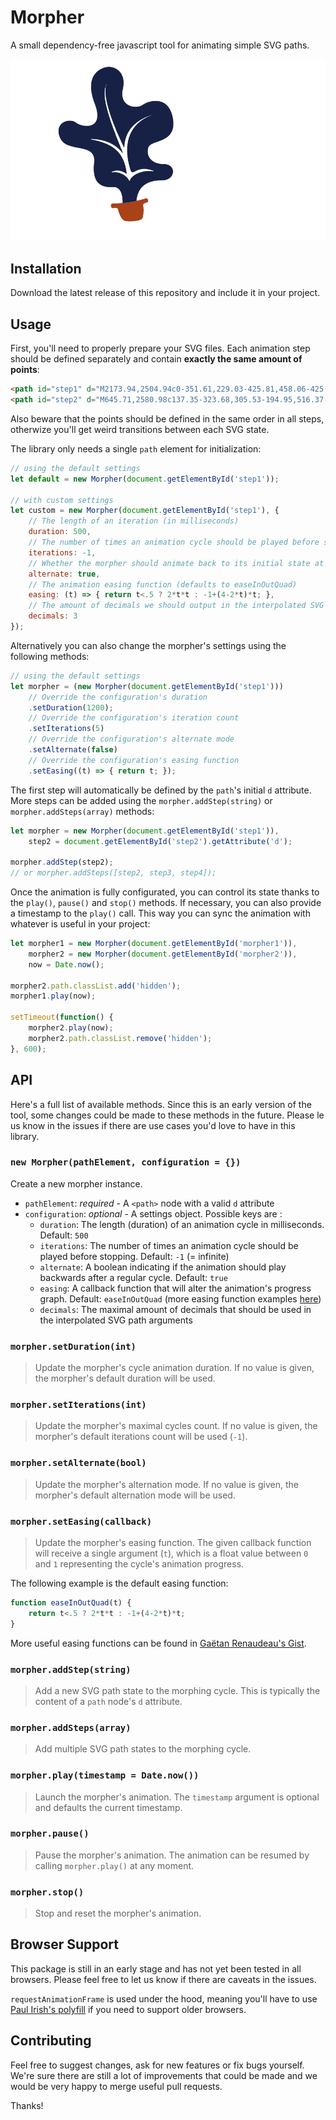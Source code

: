 # Morpher

A small dependency-free javascript tool for animating simple SVG paths.

![Animation example](animation.gif)

## Installation

Download the latest release of this repository and include it in your project.

## Usage

First, you'll need to properly prepare your SVG files. Each animation step should be defined separately and contain **exactly the same amount of points**:

```html
<path id="step1" d="M2173.94,2504.94c0-351.61,229.03-425.81,458.06-425.81s254.84-283.87,25.81-283.87s-316.13-148.39-274.19-290.32c41.94-141.94,496.25-64.52,433.61-493.55s-417.48-338.71-533.61-254.84c-116.13,83.87-416.13,29.03-348.39-274.19S1790.06,66.23,1644.9,95.26s-383.87,174.19-203.23,641.94c180.65,467.74-212.9,422.58-329.03,332.26c-116.13-90.32-396.77,0-277.42,270.97s638.71,61.29,596.77,432.26s135.48,438.71,332.26,425.81S1932,2504.94,1932,2504.94H2173.94z" />
<path id="step2" d="M645.71,2580.98c137.35-323.68,305.53-194.95,516.37-105.49c210.84,89.46,345.12-55.32,147.53-239.74c-167.44-156.27-236.75-230.53-142.71-344.81c94.05-114.28,450.95,220.99,624.83-34.56c243.91-358.47-157.55-555.89-439.97-679.71c-131.19-57.52-59.62-274.23,121.19-526.91s48.98-432.06-55.63-501.09c-202.03-133.32-501.48,57.05-624.08,543.25c-76.4,302.97-421.52,260.82-376.74-23.71C472.55,312.12,72.62,432.74,76.65,728.8c4.03,296.06,528.52,649.46,250.28,898.37c-250.31,223.93-197.59,495.29,61.35,511.67c196.8,12.45,34.71,347.63,34.71,347.63L645.71,2580.98z" />
```

Also beware that the points should be defined in the same order in all steps, otherwize you'll get weird transitions between each SVG state.

The library only needs a single `path` element for initialization:

```javascript
// using the default settings
let default = new Morpher(document.getElementById('step1'));

// with custom settings
let custom = new Morpher(document.getElementById('step1'), {
    // The length of an iteration (in milliseconds)
    duration: 500,
    // The number of times an animation cycle should be played before stopping (-1 = infinite)
    iterations: -1,
    // Whether the morpher should animate back to its initial state at the end of an iteration
    alternate: true,
    // The animation easing function (defaults to easeInOutQuad)
    easing: (t) => { return t<.5 ? 2*t*t : -1+(4-2*t)*t; },
    // The amount of decimals we should output in the interpolated SVG paths
    decimals: 3
});
```

Alternatively you can also change the morpher's settings using the following methods:

```javascript
// using the default settings
let morpher = (new Morpher(document.getElementById('step1')))
    // Override the configuration's duration
    .setDuration(1200);
    // Override the configuration's iteration count
    .setIterations(5)
    // Override the configuration's alternate mode
    .setAlternate(false)
    // Override the configuration's easing function
    .setEasing((t) => { return t; });
```

The first step will automatically be defined by the `path`'s initial `d` attribute. More steps can be added using the `morpher.addStep(string)` or `morpher.addSteps(array)` methods:

```javascript
let morpher = new Morpher(document.getElementById('step1')),
    step2 = document.getElementById('step2').getAttribute('d');

morpher.addStep(step2);
// or morpher.addSteps([step2, step3, step4]);
```

Once the animation is fully configurated, you can control its state thanks to the `play()`, `pause()` and `stop()` methods. If necessary, you can also provide a timestamp to the `play()` call. This way you can sync the animation with whatever is useful in your project:

```javascript
let morpher1 = new Morpher(document.getElementById('morpher1')),
    morpher2 = new Morpher(document.getElementById('morpher2')),
    now = Date.now();

morpher2.path.classList.add('hidden');
morpher1.play(now);

setTimeout(function() {
    morpher2.play(now);
    morpher2.path.classList.remove('hidden');
}, 600);
```

## API

Here's a full list of available methods. Since this is an early version of the tool, some changes could be made to these methods in the future. Please le us know in the issues if there are use cases you'd love to have in this library.

### `new Morpher(pathElement, configuration = {})`

Create a new morpher instance. 

- `pathElement`: _required_ - A `<path>` node with a valid `d` attribute
- `configuration`: _optional_ - A settings object. Possible keys are :
    - `duration`: The length (duration) of an animation cycle in milliseconds. Default: `500`
    - `iterations`: The number of times an animation cycle should be played before stopping. Default: `-1` (= infinite)
    - `alternate`: A boolean indicating if the animation should play backwards after a regular cycle. Default: `true`
    - `easing`: A callback function that will alter the animation's progress graph. Default: `easeInOutQuad` (more easing function examples [here](https://gist.github.com/gre/1650294))
    - `decimals`: The maximal amount of decimals that should be used in the interpolated SVG path arguments

### `morpher.setDuration(int)`

> Update the morpher's cycle animation duration. If no value is given, the morpher's default duration will be used.

### `morpher.setIterations(int)`

> Update the morpher's maximal cycles count. If no value is given, the morpher's default iterations count will be used (`-1`).

### `morpher.setAlternate(bool)`

> Update the morpher's alternation mode. If no value is given, the morpher's default alternation mode will be used.

### `morpher.setEasing(callback)`

> Update the morpher's easing function. The given callback function will receive a single argument (`t`), which is a float value between `0` and `1` representing the cycle's animation progress.

The following example is the default easing function:

```javascript
function easeInOutQuad(t) {
    return t<.5 ? 2*t*t : -1+(4-2*t)*t;
}
```

More useful easing functions can be found in [Gaëtan Renaudeau's Gist](https://gist.github.com/gre/1650294).

### `morpher.addStep(string)`

> Add a new SVG path state to the morphing cycle. This is typically the content of a `path` node's `d` attribute.

### `morpher.addSteps(array)`

> Add multiple SVG path states to the morphing cycle.

### `morpher.play(timestamp = Date.now())`

> Launch the morpher's animation. The `timestamp` argument is optional and defaults the current timestamp.

### `morpher.pause()`

> Pause the morpher's animation. The animation can be resumed by calling `morpher.play()` at any moment.

### `morpher.stop()`

> Stop and reset the morpher's animation.

## Browser Support

This package is still in an early stage and has not yet been tested in all browsers. Please feel free to let us know if there are caveats in the issues.

`requestAnimationFrame` is used under the hood, meaning you'll have to use [Paul Irish's polyfill](https://gist.github.com/paulirish/1579671) if you need to support older browsers.

## Contributing

Feel free to suggest changes, ask for new features or fix bugs yourself. We're sure there are still a lot of improvements that could be made and we would be very happy to merge useful pull requests.

Thanks!